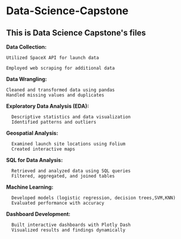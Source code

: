 # Data-Science-Capstone
## This is Data Science Capstone's files 
**Data Collection:**

    Utilized SpaceX API for launch data
  
    Employed web scraping for additional data
  
**Data Wrangling:**

    Cleaned and transformed data using pandas
    Handled missing values and duplicates
  
**Exploratory Data Analysis (EDA):**

      Descriptive statistics and data visualization
      Identified patterns and outliers
  
**Geospatial Analysis:**

      Examined launch site locations using Folium
      Created interactive maps
  
**SQL for Data Analysis:**

      Retrieved and analyzed data using SQL queries
      Filtered, aggregated, and joined tables
  
**Machine Learning:**

      Developed models (logistic regression, decision trees,SVM,KNN)
      Evaluated performance with accuracy
  
**Dashboard Development:**

      Built interactive dashboards with Plotly Dash
      Visualized results and findings dynamically

